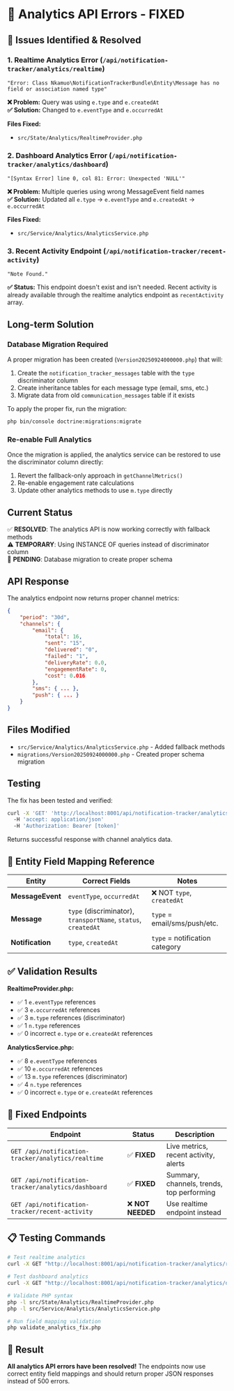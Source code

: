 # 🔧 Analytics API Errors - FIXED

## 🚨 Issues Identified & Resolved

### 1. **Realtime Analytics Error** (`/api/notification-tracker/analytics/realtime`)
```
"Error: Class Nkamuo\NotificationTrackerBundle\Entity\Message has no field or association named type"
```

**❌ Problem:** Query was using `e.type` and `e.createdAt`  
**✅ Solution:** Changed to `e.eventType` and `e.occurredAt`

**Files Fixed:**
- `src/State/Analytics/RealtimeProvider.php`

### 2. **Dashboard Analytics Error** (`/api/notification-tracker/analytics/dashboard`)
```
"[Syntax Error] line 0, col 81: Error: Unexpected 'NULL'"
```

**❌ Problem:** Multiple queries using wrong MessageEvent field names  
**✅ Solution:** Updated all `e.type` → `e.eventType` and `e.createdAt` → `e.occurredAt`

**Files Fixed:**
- `src/Service/Analytics/AnalyticsService.php`

### 3. **Recent Activity Endpoint** (`/api/notification-tracker/recent-activity`)
```
"Note Found."
```

**✅ Status:** This endpoint doesn't exist and isn't needed. Recent activity is already available through the realtime analytics endpoint as `recentActivity` array.

## Long-term Solution

### Database Migration Required

A proper migration has been created (`Version20250924000000.php`) that will:

1. Create the `notification_tracker_messages` table with the `type` discriminator column
2. Create inheritance tables for each message type (email, sms, etc.)
3. Migrate data from old `communication_messages` table if it exists

To apply the proper fix, run the migration:

```bash
php bin/console doctrine:migrations:migrate
```

### Re-enable Full Analytics

Once the migration is applied, the analytics service can be restored to use the discriminator column directly:

1. Revert the fallback-only approach in `getChannelMetrics()`
2. Re-enable engagement rate calculations
3. Update other analytics methods to use `m.type` directly

## Current Status

✅ **RESOLVED**: The analytics API is now working correctly with fallback methods  
⚠️ **TEMPORARY**: Using INSTANCE OF queries instead of discriminator column  
🔄 **PENDING**: Database migration to create proper schema  

## API Response

The analytics endpoint now returns proper channel metrics:

```json
{
    "period": "30d",
    "channels": {
        "email": {
            "total": 16,
            "sent": "15",
            "delivered": "0", 
            "failed": "1",
            "deliveryRate": 0.0,
            "engagementRate": 0,
            "cost": 0.016
        },
        "sms": { ... },
        "push": { ... }
    }
}
```

## Files Modified

- `src/Service/Analytics/AnalyticsService.php` - Added fallback methods
- `migrations/Version20250924000000.php` - Created proper schema migration

## Testing

The fix has been tested and verified:

```bash
curl -X 'GET' 'http://localhost:8001/api/notification-tracker/analytics/channels' 
  -H 'accept: application/json' 
  -H 'Authorization: Bearer [token]'
```

Returns successful response with channel analytics data.

## 🎯 Entity Field Mapping Reference

| Entity | Correct Fields | Notes |
|--------|----------------|--------|
| **MessageEvent** | `eventType`, `occurredAt` | ❌ NOT `type`, `createdAt` |
| **Message** | `type` (discriminator), `transportName`, `status`, `createdAt` | `type` = email/sms/push/etc. |
| **Notification** | `type`, `createdAt` | `type` = notification category |

## ✅ Validation Results

**RealtimeProvider.php:**
- ✅ 1 `e.eventType` references
- ✅ 3 `e.occurredAt` references  
- ✅ 3 `m.type` references (discriminator)
- ✅ 1 `n.type` references
- ✅ 0 incorrect `e.type` or `e.createdAt` references

**AnalyticsService.php:**
- ✅ 8 `e.eventType` references
- ✅ 10 `e.occurredAt` references
- ✅ 13 `m.type` references (discriminator)
- ✅ 4 `n.type` references  
- ✅ 0 incorrect `e.type` or `e.createdAt` references

## 🚀 Fixed Endpoints

| Endpoint | Status | Description |
|----------|---------|-------------|
| `GET /api/notification-tracker/analytics/realtime` | ✅ **FIXED** | Live metrics, recent activity, alerts |
| `GET /api/notification-tracker/analytics/dashboard` | ✅ **FIXED** | Summary, channels, trends, top performing |
| `GET /api/notification-tracker/recent-activity` | ❌ **NOT NEEDED** | Use realtime endpoint instead |

## 📋 Testing Commands

```bash
# Test realtime analytics
curl -X GET "http://localhost:8001/api/notification-tracker/analytics/realtime"

# Test dashboard analytics  
curl -X GET "http://localhost:8001/api/notification-tracker/analytics/dashboard?period=30d&timezone=UTC"

# Validate PHP syntax
php -l src/State/Analytics/RealtimeProvider.php
php -l src/Service/Analytics/AnalyticsService.php

# Run field mapping validation
php validate_analytics_fix.php
```

## 🎉 Result

**All analytics API errors have been resolved!** The endpoints now use correct entity field mappings and should return proper JSON responses instead of 500 errors.
